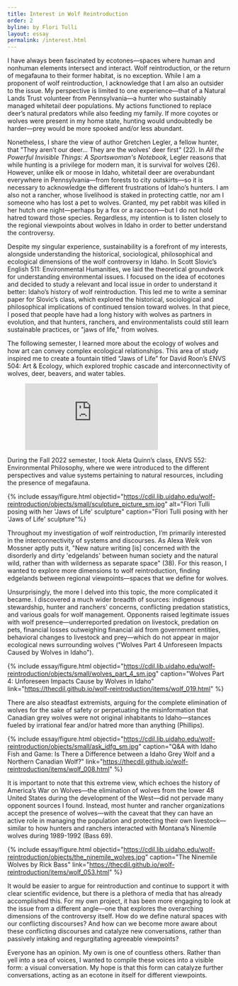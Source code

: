 ```yaml
---
title: Interest in Wolf Reintroduction
order: 2
byline: by Flori Tulli
layout: essay
permalink: /interest.html
---
```


I have always been fascinated by ecotones—spaces where human and nonhuman elements intersect and interact. Wolf reintroduction, or the return of megafauna to their former habitat, is no exception. While I am a proponent of wolf reintroduction, I acknowledge that I am also an outsider to the issue. My perspective is limited to one experience—that of a Natural Lands Trust volunteer from Pennsylvania—a hunter who sustainably managed whitetail deer populations. My actions functioned to replace deer’s natural predators while also feeding my family. If more coyotes or wolves were present in my home state, hunting would undoubtedly be harder—prey would be more spooked and/or less abundant. 

Nonetheless, I share the view of author Gretchen Legler, a fellow hunter, that "They aren’t our deer… They are the wolves' deer first" (22). In _All the Powerful Invisible Things: A Sportswoman's Notebook_, Legler reasons that while hunting is a privilege for modern man, it is survival for wolves (26). However, unlike elk or moose in Idaho, whitetail deer are overabundant everywhere in Pennsylvania—from forests to city outskirts—so it is necessary to acknowledge the different frustrations of Idaho’s hunters. I am also not a rancher, whose livelihood is staked in protecting cattle, nor am I someone who has lost a pet to wolves. Granted, my pet rabbit was killed in her hutch one night—perhaps by a fox or a raccoon—but I do not hold hatred toward those species. Regardless, my intention is to listen closely to the regional viewpoints about wolves in Idaho in order to better understand the controversy.  

Despite my singular experience, sustainability is a forefront of my interests, alongside understanding the historical, sociological, philosophical and ecological dimensions of the wolf controversy in Idaho. In Scott Slovic’s English 511: Environmental Humanities, we laid the theoretical groundwork for understanding environmental issues. I focused on the idea of ecotones and decided to study a relevant and local issue in order to understand it better: Idaho’s history of wolf reintroduction. This led me to write a seminar paper for Slovic’s class, which explored the historical, sociological and philosophical implications of continued tension toward wolves. In that piece, I posed that people have had a long history with wolves as partners in evolution, and that hunters, ranchers, and environmentalists could still learn sustainable practices, or "jaws of life," from wolves.  

The following semester, I learned more about the ecology of wolves and how art can convey complex ecological relationships. This area of study inspired me to create a fountain titled “Jaws of Life” for David Roon’s ENVS 504: Art & Ecology, which explored trophic cascade and interconnectivity of wolves, deer, beavers, and water tables. 

<figure>
<div class="iframe-wrapper">
     <iframe src="https://www.youtube.com/embed/_cLJId8hwv4" frameborder="0" allowfullscreen></iframe>
</div>
</figure>

During the Fall 2022 semester, I took Aleta Quinn’s class, ENVS 552: Environmental Philosophy, where we were introduced to the different perspectives and value systems pertaining to natural resources, including the presence of megafauna. 

{% include essay/figure.html objectid="https://cdil.lib.uidaho.edu/wolf-reintroduction/objects/small/sculpture_picture_sm.jpg" alt="Flori Tulli posing with her 'Jaws of Life' sculpture" caption="Flori Tulli posing with her 'Jaws of Life' sculpture"%}

Throughout my investigation of wolf reintroduction, I’m primarily interested in the interconnectivity of systems and discourses. As Alexa Weik von Mossner aptly puts it, "New nature writing [is] concerned with the disorderly and dirty 'edgelands' between human society and the natural wild, rather than with wilderness as separate space" (38). For this reason, I wanted to explore more dimensions to wolf reintroduction, finding edgelands between regional viewpoints—spaces that we define for wolves.  

Unsurprisingly, the more I delved into this topic, the more complicated it became. I discovered a much wider breadth of sources: indigenous stewardship, hunter and ranchers’ concerns, conflicting predation statistics, and various goals for wolf management. Opponents raised legitimate issues with wolf presence—underreported predation on livestock, predation on pets, financial losses outweighing financial aid from government entities, behavioral changes to livestock and prey—which do not appear in major ecological news surrounding wolves ("Wolves Part 4 Unforeseen Impacts Caused by Wolves in Idaho"). 

{% include essay/figure.html objectid="https://cdil.lib.uidaho.edu/wolf-reintroduction/objects/small/wolves_part_4_sm.jpg" caption="Wolves Part 4: Unforeseen Impacts Cause by Wolves in Idaho" link="https://thecdil.github.io/wolf-reintroduction/items/wolf_019.html" %}

There are also steadfast extremists, arguing for the complete elimination of wolves for the sake of safety or perpetuating the misinformation that Canadian grey wolves were not original inhabitants to Idaho—stances fueled by irrational fear and/or hatred more than anything (Phillips). 

{% include essay/figure.html objectid="https://cdil.lib.uidaho.edu/wolf-reintroduction/objects/small/ask_idfg_sm.jpg" caption="Q&A with Idaho Fish and Game: Is There a Difference between a Idaho Grey Wolf and a Northern Canadian Wolf?" link="https://thecdil.github.io/wolf-reintroduction/items/wolf_008.html" %}

It is important to note that this extreme view, which echoes the history of America’s War on Wolves—the elimination of wolves from the lower 48 United States during the development of the West—did not pervade many opponent sources I found. Instead, most hunter and rancher organizations accept the presence of wolves—with the caveat that they can have an active role in managing the population and protecting their own livestock—similar to how hunters and ranchers interacted with Montana’s Ninemile wolves during 1989-1992 (Bass 69). 

{% include essay/figure.html objectid="https://cdil.lib.uidaho.edu/wolf-reintroduction/objects/the_ninemile_wolves.jpg" caption="The Ninemile Wolves by Rick Bass" link="https://thecdil.github.io/wolf-reintroduction/items/wolf_053.html" %}

It would be easier to argue for reintroduction and continue to support it with clear scientific evidence, but there is a plethora of media that has already accomplished this. For my own project, it has been more engaging to look at the issue from a different angle—one that explores the overarching dimensions of the controversy itself. How do we define natural spaces with our conflicting discourses? And how can we become more aware about these conflicting discourses and catalyze new conversations, rather than passively intaking and regurgitating agreeable viewpoints?  

Everyone has an opinion. My own is one of countless others. Rather than yell into a sea of voices, I wanted to compile these voices into a visible form: a visual conversation. My hope is that this form can catalyze further conversations, acting as an ecotone in itself for different viewpoints.   